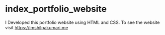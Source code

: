 # index_portfolio_website
I Developed this portfolio website using HTML and CSS. To see the website visit https://imshilpakumari.me
